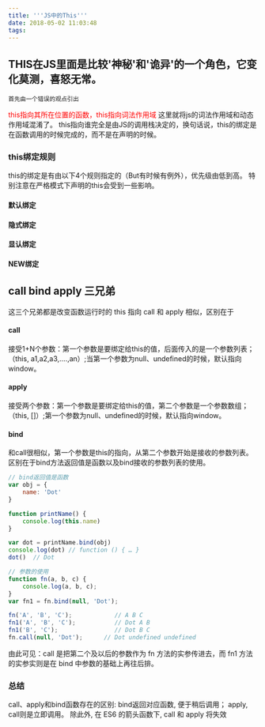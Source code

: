 ```yaml
---
title: '''JS中的This'''
date: 2018-05-02 11:03:48
tags:
---
```

## THIS在JS里面是比较'神秘'和'诡异'的一个角色，它变化莫测，喜怒无常。
    首先由一个错误的观点引出
<font color=red>this指向其所在位置的函数，this指向词法作用域</font>
这里就将js的词法作用域和动态作用域混淆了。
this指向谁完全是由JS的调用栈决定的，换句话说，this的绑定是在函数调用的时候完成的，而不是在声明的时候。
### this绑定规则
this的绑定是有由以下4个规则指定的（But有时候有例外），优先级由低到高。
    特别注意在严格模式下声明的this会受到一些影响。
#### 默认绑定
#### 隐式绑定
#### 显认绑定
#### NEW绑定


## call bind apply 三兄弟
这三个兄弟都是改变函数运行时的 this 指向
call 和 apply 相似，区别在于
#### call
接受1+N个参数：第一个参数是要绑定给this的值，后面传入的是一个参数列表；（this, a1,a2,a3,....,an）;当第一个参数为null、undefined的时候，默认指向window。
#### apply
接受两个参数：第一个参数是要绑定给this的值，第二个参数是一个参数数组；（this, []）;第一个参数为null、undefined的时候，默认指向window。
#### bind
和call很相似，第一个参数是this的指向，从第二个参数开始是接收的参数列表。区别在于bind方法返回值是函数以及bind接收的参数列表的使用。
``` js
// bind返回值是函数
var obj = {
    name: 'Dot'
}

function printName() {
    console.log(this.name)
}

var dot = printName.bind(obj)
console.log(dot) // function () { … }
dot()  // Dot

// 参数的使用
function fn(a, b, c) {
    console.log(a, b, c);
}
var fn1 = fn.bind(null, 'Dot');

fn('A', 'B', 'C');            // A B C
fn1('A', 'B', 'C');           // Dot A B
fn1('B', 'C');                // Dot B C
fn.call(null, 'Dot');      // Dot undefined undefined

```
由此可见：call 是把第二个及以后的参数作为 fn 方法的实参传进去，而 fn1 方法的实参实则是在 bind 中参数的基础上再往后排。
### 总结
call、apply和bind函数存在的区别:
bind返回对应函数, 便于稍后调用； apply, call则是立即调用。
除此外, 在 ES6 的箭头函数下, call 和 apply 将失效
